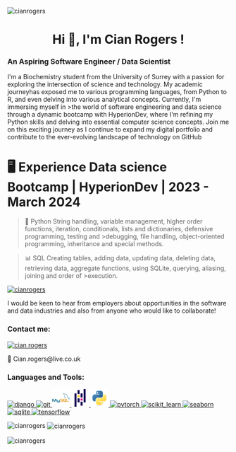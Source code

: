 <p align="left"> <img src="https://komarev.com/ghpvc/?username=cianrogers&label=Profile%20views&color=0e75b6&style=flat" alt="cianrogers" /> </p>
<h1 align="center">Hi 👋, I'm Cian Rogers !</h1>
<h3 align="left">An Aspiring Software Engineer / Data Scientist</h3>

I'm a Biochemistry student from the University of Surrey with a passion for exploring the intersection of science and technology. My academic journeyhas exposed me to various programming languages, from Python to R, and even delving into various analytical concepts. Currently, I'm immersing myself in >the world of software engineering and data science through a dynamic bootcamp with HyperionDev, where I'm refining my Python skills and delving into essential computer science concepts. Join me on this exciting journey as I continue to expand my digital portfolio and contribute to the ever-evolving landscape of technology on GitHub

# 🖥️ Experience Data science Bootcamp | HyperionDev | 2023 - March 2024
>🐍 Python
>String handling, variable management, higher order functions, iteration, conditionals, lists and dictionaries, defensive programming, testing and >debugging, file handling, object-oriented programming, inheritance and special methods.

>📊 SQL
>Creating tables, adding data, updating data, deleting data, retrieving data, aggregate functions, using SQLite, querying, aliasing, joining and order of >execution.


<p align="left"> <a href="https://github.com/ryo-ma/github-profile-trophy"><img src="https://github-profile-trophy.vercel.app/?username=cianrogers" alt="cianrogers" /></a> </p>

I would be keen to hear from employers about opportunities in the software and data industries and also from anyone who would like to collaborate!

<h3 align="left">Contact me:</h3>
<p align="left">
<a href="www.linkedin.com/in/cian-rogers-2414202b1" target="blank"><img align="center" src="https://raw.githubusercontent.com/rahuldkjain/github-profile-readme-generator/master/src/images/icons/Social/linked-in-alt.svg" alt="cian rogers" height="30" width="40" /></a>
</p>
📧 Cian.rogers@live.co.uk
<h3 align="left">Languages and Tools:</h3>
<p align="left"> <a href="https://www.djangoproject.com/" target="_blank" rel="noreferrer"> <img src="https://cdn.worldvectorlogo.com/logos/django.svg" alt="django" width="40" height="40"/> </a> <a href="https://git-scm.com/" target="_blank" rel="noreferrer"> <img src="https://www.vectorlogo.zone/logos/git-scm/git-scm-icon.svg" alt="git" width="40" height="40"/> </a> <a href="https://www.mysql.com/" target="_blank" rel="noreferrer"> <img src="https://raw.githubusercontent.com/devicons/devicon/master/icons/mysql/mysql-original-wordmark.svg" alt="mysql" width="40" height="40"/> </a> <a href="https://pandas.pydata.org/" target="_blank" rel="noreferrer"> <img src="https://raw.githubusercontent.com/devicons/devicon/2ae2a900d2f041da66e950e4d48052658d850630/icons/pandas/pandas-original.svg" alt="pandas" width="40" height="40"/> </a> <a href="https://www.python.org" target="_blank" rel="noreferrer"> <img src="https://raw.githubusercontent.com/devicons/devicon/master/icons/python/python-original.svg" alt="python" width="40" height="40"/> </a> <a href="https://pytorch.org/" target="_blank" rel="noreferrer"> <img src="https://www.vectorlogo.zone/logos/pytorch/pytorch-icon.svg" alt="pytorch" width="40" height="40"/> </a> <a href="https://scikit-learn.org/" target="_blank" rel="noreferrer"> <img src="https://upload.wikimedia.org/wikipedia/commons/0/05/Scikit_learn_logo_small.svg" alt="scikit_learn" width="40" height="40"/> </a> <a href="https://seaborn.pydata.org/" target="_blank" rel="noreferrer"> <img src="https://seaborn.pydata.org/_images/logo-mark-lightbg.svg" alt="seaborn" width="40" height="40"/> </a> <a href="https://www.sqlite.org/" target="_blank" rel="noreferrer"> <img src="https://www.vectorlogo.zone/logos/sqlite/sqlite-icon.svg" alt="sqlite" width="40" height="40"/> </a> <a href="https://www.tensorflow.org" target="_blank" rel="noreferrer"> <img src="https://www.vectorlogo.zone/logos/tensorflow/tensorflow-icon.svg" alt="tensorflow" width="40" height="40"/> </a> </p>

<p><img align="left" src="https://github-readme-stats.vercel.app/api/top-langs?username=cianrogers&show_icons=true&locale=en&layout=compact" alt="cianrogers" /></p>

<p>&nbsp;<img align="center" src="https://github-readme-stats.vercel.app/api?username=cianrogers&show_icons=true&locale=en" alt="cianrogers" /></p>

<p><img align="center" src="https://github-readme-streak-stats.herokuapp.com/?user=cianrogers&" alt="cianrogers" /></p>
